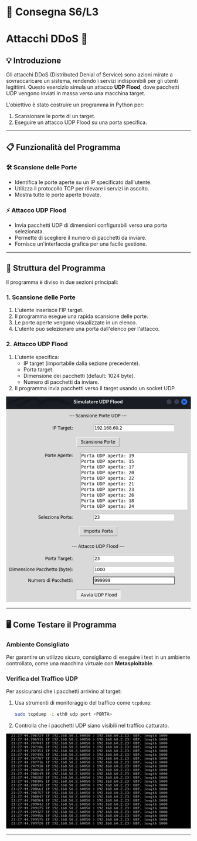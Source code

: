 # 📝 Consegna S6/L3 
# Attacchi DDoS 🎯

## 💡 **Introduzione**
Gli attacchi DDoS (Distributed Denial of Service) sono azioni mirate a sovraccaricare un sistema, rendendo i servizi indisponibili per gli utenti legittimi. Questo esercizio simula un attacco **UDP Flood**, dove pacchetti UDP vengono inviati in massa verso una macchina target.

L'obiettivo è stato costruire un programma in Python per:
1. Scansionare le porte di un target.
2. Eseguire un attacco UDP Flood su una porta specifica.

---

## 📋 **Funzionalità del Programma**

### 🛠️ **Scansione delle Porte**
- Identifica le porte aperte su un IP specificato dall'utente.
- Utilizza il protocollo TCP per rilevare i servizi in ascolto.
- Mostra tutte le porte aperte trovate.

### ⚡ **Attacco UDP Flood**
- Invia pacchetti UDP di dimensioni configurabili verso una porta selezionata.
- Permette di scegliere il numero di pacchetti da inviare.
- Fornisce un'interfaccia grafica per una facile gestione.

---

## 🧩 **Struttura del Programma**
Il programma è diviso in due sezioni principali:

### **1. Scansione delle Porte**
1. L'utente inserisce l'IP target.
2. Il programma esegue una rapida scansione delle porte.
3. Le porte aperte vengono visualizzate in un elenco.
4. L'utente può selezionare una porta dall'elenco per l'attacco.

### **2. Attacco UDP Flood**
1. L'utente specifica:
   - IP target (importabile dalla sezione precedente).
   - Porta target.
   - Dimensione dei pacchetti (default: 1024 byte).
   - Numero di pacchetti da inviare.
2. Il programma invia pacchetti verso il target usando un socket UDP.

![Attack](./Attacco.png)

---

## 🖥️ **Come Testare il Programma**

### **Ambiente Consigliato**
Per garantire un utilizzo sicuro, consigliamo di eseguire i test in un ambiente controllato, come una macchina virtuale con **Metasploitable**.

### **Verifica del Traffico UDP**
Per assicurarsi che i pacchetti arrivino al target:
1. Usa strumenti di monitoraggio del traffico come `tcpdump`:
   ```bash
   sudo tcpdump -i eth0 udp port <PORTA>
   ```
2. Controlla che i pacchetti UDP siano visibili nel traffico catturato.

![Proof](./CatturaTrafficoMetasploitable.png)

---

